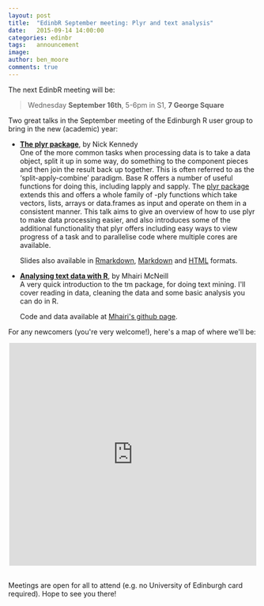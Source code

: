 ```yaml
---
layout: post
title:  "EdinbR September meeting: Plyr and text analysis"
date:   2015-09-14 14:00:00
categories: edinbr
tags:   announcement
image:
author: ben_moore
comments: true
---
```



The next EdinbR meeting will be:

> Wednesday **September 16th**, 5-6pm in S1, **7 George Square**

Two great talks in the September meeting of the Edinburgh R user group to bring in the new (academic) year:

* [**The plyr package**](https://rawgit.com/NikNakk/edinbr-talks/Kennedy-talk/2015-09-16/Kennedy_plyr-talk.html#(1)), by Nick Kennedy <br />
  One of the more common tasks when processing data is to take a data object, split it up in some way, do something to the component pieces and then join the result back up together. This is often referred to as the ‘split-apply-combine’ paradigm. Base R offers a number of useful functions for doing this, including lapply and sapply. The [plyr package](http://plyr.had.co.nz/) extends this and offers a whole family of -ply functions which take vectors, lists, arrays or data.frames as input and operate on them in a consistent manner. This talk aims to give an overview of how to use plyr to make data processing easier, and also introduces some of the additional functionality that plyr offers including easy ways to view progress of a task and to parallelise code where multiple cores are available.
  
  Slides also available in [Rmarkdown](https://github.com/EdinbR/edinbr-talks/blob/master/2015-09-16/Kennedy_plyr-talk.Rmd), [Markdown](https://github.com/EdinbR/edinbr-talks/blob/master/2015-09-16/Kennedy_plyr-talk.md) and [HTML](https://github.com/EdinbR/edinbr-talks/blob/master/2015-09-16/Kennedy_plyr-talk.html) formats.
  
  
* [**Analysing text data with R**](https://rawgit.com/mhairi/tm_tutorial/master/text%20mining.html#/), by Mhairi McNeill <br />
  A very quick introduction to the tm package, for doing text mining. I'll cover reading in data, cleaning the data and some basic analysis you can do in R.
  
  Code and data available at [Mhairi's github page](https://github.com/mhairi/tm_tutorial).
  

For any newcomers (you're very welcome!), here's a map of where we'll be:

<iframe src="https://www.google.com/maps/embed?pb=!1m18!1m12!1m3!1d2234.2888876703746!2d-3.1892457999999544!3d55.9443647!2m3!1f0!2f0!3f0!3m2!1i1024!2i768!4f13.1!3m3!1m2!1s0x4887c78367403f5b%3A0x342d6b9392ffecc6!2s7+George+Square%2C+The+University+of+Edinburgh%2C+Edinburgh%2C+City+of+Edinburgh+EH8+9JZ!5e0!3m2!1sen!2suk!4v1422630144560" width="500" height="450" frameborder="0" style="border:0; margin: 0 auto; display: block;"></iframe>

<br />

Meetings are open for all to attend (e.g. no University of Edinburgh card required). Hope to see you there!
